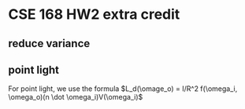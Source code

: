 # CSE 168 HW2 extra credit

## reduce variance





## point light
For point light, we use the formula $L_d(\omage_o) = I/R^2 f(\omega_i, \omega_o)(n \dot \omega_i)V(\omega_i)$
